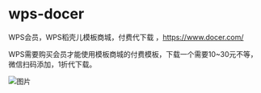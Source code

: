# wps-docer
WPS会员，WPS稻壳儿模板商城，付费代下载 ，https://www.docer.com/

WPS需要购买会员才能使用模板商城的付费模板，下载一个需要10~30元不等，
微信扫码添加，1折代下载。


![图片](https://user-images.githubusercontent.com/6347816/127630570-6287a258-0c95-408b-9d31-ce0364a50f79.png)

